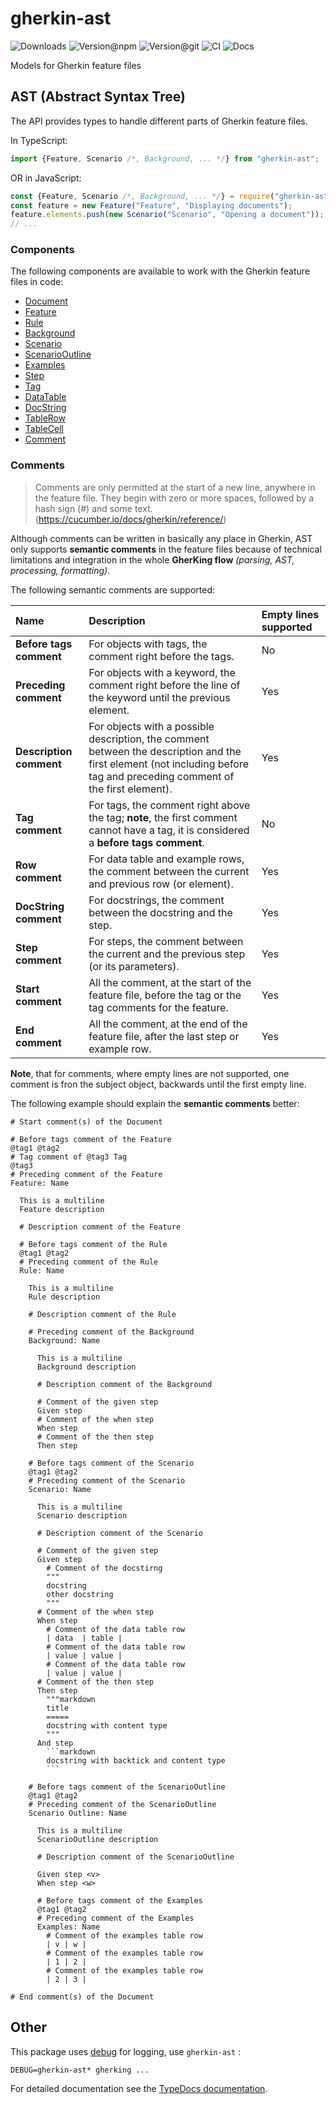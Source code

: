 # gherkin-ast

![Downloads](https://img.shields.io/npm/dw/gherkin-ast?style=flat-square)
![Version@npm](https://img.shields.io/npm/v/gherkin-ast?label=version%40npm&style=flat-square)
![Version@git](https://img.shields.io/github/package-json/v/gherking/gherkin-ast/master?label=version%40git&style=flat-square)
![CI](https://img.shields.io/github/workflow/status/gherking/gherkin-ast/CI/master?label=ci&style=flat-square)
![Docs](https://img.shields.io/github/workflow/status/gherking/gherkin-ast/Docs/master?label=docs&style=flat-square)

Models for Gherkin feature files

## AST (Abstract Syntax Tree)

The API provides types to handle different parts of Gherkin feature files.

In TypeScript:
```typescript
import {Feature, Scenario /*, Background, ... */} from "gherkin-ast";
```

OR in JavaScript:
```javascript
const {Feature, Scenario /*, Background, ... */} = require("gherkin-ast");
const feature = new Feature("Feature", "Displaying documents");
feature.elements.push(new Scenario("Scenario", "Opening a document"));
// ...
```

### Components

The following components are available to work with the Gherkin feature files in code:

- [Document](src/ast/gherkinDocument.ts)
- [Feature](src/ast/feature.ts)
- [Rule](src/ast/rule.ts)
- [Background](src/ast/background.ts)
- [Scenario](src/ast/scenario.ts)
- [ScenarioOutline](src/ast/scenarioOutline.ts)
- [Examples](src/ast/examples.ts)
- [Step](src/ast/step.ts)
- [Tag](src/ast/tag.ts)
- [DataTable](src/ast/dataTable.ts)
- [DocString](src/ast/docString.ts)
- [TableRow](src/ast/tableRow.ts)
- [TableCell](src/ast/tableCell.ts)
- [Comment](src/ast/comment.ts)

### Comments

> Comments are only permitted at the start of a new line, anywhere in the feature file. They begin with zero or more spaces, followed by a hash sign (#) and some text.
> (https://cucumber.io/docs/gherkin/reference/)

Although comments can be written in basically any place in Gherkin, AST only supports **semantic comments** in the feature files because of technical limitations and integration in the whole **GherKing flow** *(parsing, AST, processing, formatting)*.

The following semantic comments are supported:

| Name                    | Description                                                                                                                                                               | Empty lines supported |
| :---------------------- | :------------------------------------------------------------------------------------------------------------------------------------------------------------------------ | :-------------------- |
| **Before tags comment** | For objects with tags, the comment right before the tags.                                                                                                                 | No                    |
| **Preceding comment**   | For objects with a keyword, the comment right before the line of the keyword until the previous element.                                                                  | Yes                   |
| **Description comment** | For objects with a possible description, the comment between the description and the first element (not including before tag and preceding comment of the first element). | Yes                   |
| **Tag comment**         | For tags, the comment right above the tag; **note**, the first comment cannot have a tag, it is considered a **before tags comment**.                                     | No                    |
| **Row comment**         | For data table and example rows, the comment between the current and previous row (or element).                                                                           | Yes                   |
| **DocString comment**   | For docstrings, the comment between the docstring and the step.                                                                                                           | Yes                   |
| **Step comment**        | For steps, the comment between the current and the previous step (or its parameters).                                                                                     | Yes                   |
| **Start comment**       | All the comment, at the start of the feature file, before the tag or the tag comments for the feature.                                                                    | Yes                   |
| **End comment**         | All the comment, at the end of the feature file, after the last step or example row.                                                                                      | Yes                   |

**Note**, that for comments, where empty lines are not supported, one comment is fron the subject object, backwards until the first empty line.

The following example should explain the **semantic comments** better:

```gherkin
# Start comment(s) of the Document

# Before tags comment of the Feature
@tag1 @tag2
# Tag comment of @tag3 Tag
@tag3
# Preceding comment of the Feature
Feature: Name

  This is a multiline
  Feature description

  # Description comment of the Feature

  # Before tags comment of the Rule
  @tag1 @tag2
  # Preceding comment of the Rule
  Rule: Name

    This is a multiline
    Rule description

    # Description comment of the Rule

    # Preceding comment of the Background
    Background: Name

      This is a multiline
      Background description

      # Description comment of the Background

      # Comment of the given step
      Given step
      # Comment of the when step
      When step
      # Comment of the then step
      Then step

    # Before tags comment of the Scenario
    @tag1 @tag2
    # Preceding comment of the Scenario
    Scenario: Name

      This is a multiline
      Scenario description

      # Description comment of the Scenario

      # Comment of the given step
      Given step
        # Comment of the docstirng
        """
        docstring
        other docstring
        """
      # Comment of the when step
      When step
        # Comment of the data table row
        | data  | table |
        # Comment of the data table row
        | value | value |
        # Comment of the data table row
        | value | value |
      # Comment of the then step
      Then step
        """markdown
        title
        =====
        docstring with content type
        """
      And step
        ```markdown
        docstring with backtick and content type
        ```

    # Before tags comment of the ScenarioOutline
    @tag1 @tag2
    # Preceding comment of the ScenarioOutline
    Scenario Outline: Name

      This is a multiline
      ScenarioOutline description

      # Description comment of the ScenarioOutline

      Given step <v>
      When step <w>

      # Before tags comment of the Examples
      @tag1 @tag2
      # Preceding comment of the Examples
      Examples: Name
        # Comment of the examples table row
        | v | w |
        # Comment of the examples table row
        | 1 | 2 |
        # Comment of the examples table row
        | 2 | 3 |

# End comment(s) of the Document
```

## Other

This package uses [debug](https://www.npmjs.com/package/debug) for logging, use `gherkin-ast` :

```shell
DEBUG=gherkin-ast* gherking ...
```

For detailed documentation see the [TypeDocs documentation](https://gherking.github.io/gpc-for-loop/).